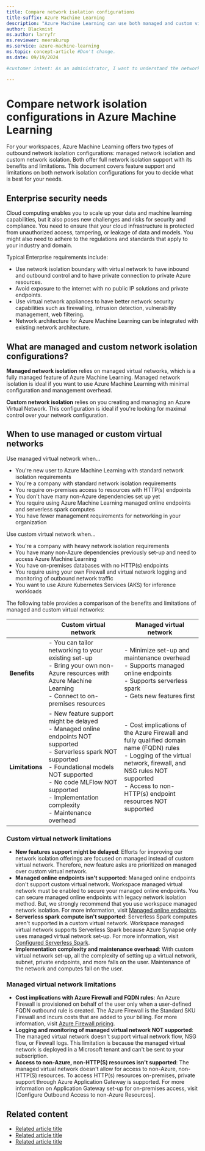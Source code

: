 ```yaml
---
title: Compare network isolation configurations
title-suffix: Azure Machine Learning
description: "Azure Machine Learning can use both managed and custom virtual networks for network isolation. Learn about the differences between the two configurations."
author: Blackmist
ms.author: larryfr
ms.reviewer: meerakurup
ms.service: azure-machine-learning
ms.topic: concept-article #Don't change.
ms.date: 09/19/2024

#customer intent: As an administrator, I want to understand the network isolation options so that I can plan my infrastructure.

---
```


# Compare network isolation configurations in Azure Machine Learning

For your workspaces, Azure Machine Learning offers two types of outbound network isolation configurations: managed network isolation and custom network isolation. Both offer full network isolation support with its benefits and limitations. This document covers feature support and limitations on both network isolation configurations for you to decide what is best for your needs.

## Enterprise security needs

Cloud computing enables you to scale up your data and machine learning capabilities, but it also poses new challenges and risks for security and compliance. You need to ensure that your cloud infrastructure is protected from unauthorized access, tampering, or leakage of data and models. You might also need to adhere to the regulations and standards that apply to your industry and domain.  

Typical Enterprise requirements include:  

- Use network isolation boundary with virtual network to have inbound and outbound control and to have private connection to private Azure resources.
- Avoid exposure to the internet with no public IP solutions and private endpoints.
- Use virtual network appliances to have better network security capabilities such as firewalling, intrusion detection, vulnerability management, web filtering.
- Network architecture for Azure Machine Learning can be integrated with existing network architecture.

## What are managed and custom network isolation configurations?

__Managed network isolation__ relies on managed virtual networks, which is a fully managed feature of Azure Machine Learning. Managed network isolation is ideal if you want to use Azure Machine Learning with minimal configuration and management overhead. 

__Custom network isolation__ relies on you creating and managing an Azure Virtual Network. This configuration is ideal if you're looking for maximal control over your network configuration.

## When to use managed or custom virtual networks

Use managed virtual network when… 
- You're new user to Azure Machine Learning with standard network isolation requirements
- You're a company with standard network isolation requirements
- You require on-premises access to resources with HTTP(s) endpoints
- You don't have many non-Azure dependencies set up yet
- You require using Azure Machine Learning managed online endpoints and serverless spark computes
- You have fewer management requirements for networking in your organization

Use custom virtual network when… 
- You're a company with heavy network isolation requirements
- You have many non-Azure dependencies previously set-up and need to access Azure Machine Learning
- You have on-premises databases with no HTTP(s) endpoints
- You require using your own Firewall and virtual network logging and monitoring of outbound network traffic
- You want to use Azure Kubernetes Services (AKS) for inference workloads

The following table provides a comparison of the benefits and limitations of managed and custom virtual networks:

| | Custom virtual network | Managed virtual network |
| --- | --- | --- |
| __Benefits__ | - You can tailor networking to your existing set-up</br>- Bring your own non-Azure resources with Azure Machine Learning</br>- Connect to on-premises resources | - Minimize set-up and maintenance overhead</br>- Supports managed online endpoints</br>- Supports serverless spark</br>- Gets new features first |
| __Limitations__ | - New feature support might be delayed</br>- Managed online endpoints NOT supported</br>- Serverless spark NOT supported</br>- Foundational models NOT supported</br>- No code MLFlow NOT supported</br>- Implementation complexity</br>- Maintenance overhead | - Cost implications of the Azure Firewall and fully qualified domain name (FQDN) rules</br>- Logging of the virtual network, firewall, and NSG rules NOT supported</br>- Access to non-HTTP(s) endpoint resources NOT supported |

### Custom virtual network limitations

- __New features support might be delayed__: Efforts for improving our network isolation offerings are focused on managed instead of custom virtual network. Therefore, new feature asks are prioritized on managed over custom virtual network.
- __Managed online endpoints isn't supported__: Managed online endpoints don't support custom virtual network. Workspace managed virtual network must be enabled to secure your managed online endpoints. You can secure managed online endpoints with legacy network isolation method. But, we strongly recommend that you use workspace managed network isolation. For more information, visit [Managed online endpoints](concept-endpoints-online.md).
- __Serverless spark compute isn't supported__: Serverless Spark computes aren't supported in a custom virtual network. Workspace managed virtual network supports Serverless Spark because Azure Synapse only uses managed virtual network set-up. For more information, visit [Configured Serverless Spark](apache-spark-azure-ml-concepts.md#serverless-spark-compute).
- __Implementation complexity and maintenance overhead__: With custom virtual network set-up, all the complexity of setting up a virtual network, subnet, private endpoints, and more falls on the user. Maintenance of the network and computes fall on the user.

### Managed virtual network limitations

- __Cost implications with Azure Firewall and FQDN rules__: An Azure Firewall is provisioned on behalf of the user only when a user-defined FQDN outbound rule is created. The Azure Firewall is the Standard SKU Firewall and incurs costs that are added to your billing. For more information, visit [Azure Firewall pricing](https://azure.microsoft.com/pricing/details/azure-firewall). 
- __Logging and monitoring of managed virtual network NOT supported__: The managed virtual network doesn't support virtual network flow, NSG flow, or Firewall logs. This limitation is because the managed virtual network is deployed in a Microsoft tenant and can't be sent to your subscription. 
- __Access to non-Azure, non-HTTP(S) resources isn't supported__: The managed virtual network doesn't allow for access to non-Azure, non-HTTP(S) resources. To access HTTP(s) resources on-premises, private support through Azure Application Gateway is supported. For more information on Application Gateway set-up for on-premises access, visit [Configure Outbound Access to non-Azure Resources].

## Related content

- [Related article title](link.md)
- [Related article title](link.md)
- [Related article title](link.md)

<!-- Optional: Related content - H2

Consider including a "Related content" H2 section that 
lists links to 1 to 3 articles the user might find helpful.

-->

<!--

Remove all comments except the customer intent
before you sign off or merge to the main branch.

-->